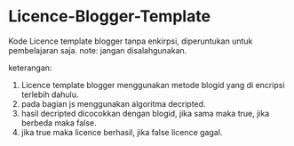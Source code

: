 # Licence-Blogger-Template
Kode Licence template blogger tanpa enkirpsi, diperuntukan untuk pembelajaran saja.
note: jangan disalahgunakan.

keterangan:
1. Licence template blogger menggunakan metode blogid yang di encripsi terlebih dahulu.
2. pada bagian js menggunakan algoritma decripted.
3. hasil decripted dicocokkan dengan blogid, jika sama maka true, jika berbeda maka false.
4. jika true maka licence berhasil, jika false licence gagal.

